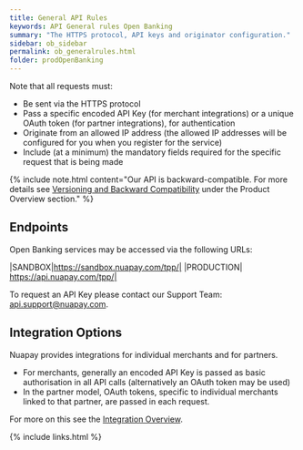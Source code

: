```yaml
---
title: General API Rules
keywords: API General rules Open Banking
summary: "The HTTPS protocol, API keys and originator configuration."
sidebar: ob_sidebar
permalink: ob_generalrules.html
folder: prodOpenBanking
---
```


<p>Note that all requests must:</p>

* Be sent via the HTTPS protocol
* Pass a specific encoded API Key (for merchant integrations) or a unique OAuth token (for partner integrations), for authentication
* Originate from an allowed IP address (the allowed IP addresses will be configured for you when you register for the service)
* Include (at a minimum) the mandatory fields required for the specific request that is being made

{% include note.html content="Our API is backward-compatible. For more details see [Versioning and Backward Compatibility](prod_versioning.html) under the Product Overview section." %}

## Endpoints

Open Banking services may be accessed via the following URLs:

|SANDBOX|https://sandbox.nuapay.com/tpp/|
|PRODUCTION| https://api.nuapay.com/tpp/|

To request an API Key please contact our Support Team: <a href="mailto:api.support@nuapay.com">api.support@nuapay.com</a>.

## Integration Options

Nuapay provides integrations for individual merchants and for partners. 
* For merchants, generally an encoded API Key is passed as basic authorisation in all API calls (alternatively an OAuth token may be used)
* In the partner model, OAuth tokens, specific to individual merchants linked to that partner, are passed in each request. 

For more on this see the [Integration Overview](ob_integrationoverview.html).

{% include links.html %}
